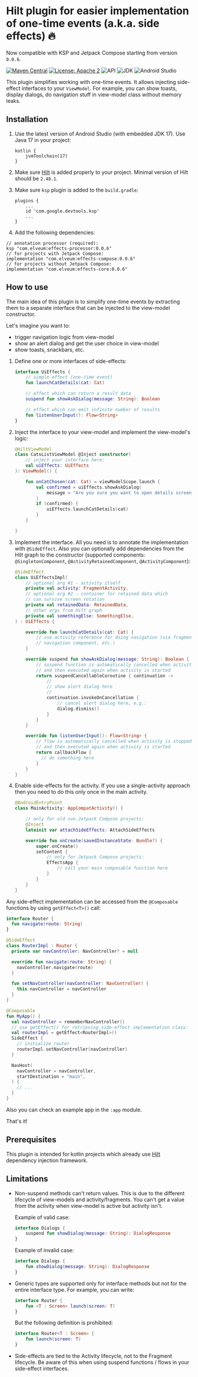 # Hilt plugin for easier implementation of one-time events (a.k.a. side effects) :fire:

Now compatible with KSP and Jetpack Compose starting from version `0.0.6`.

[![Maven Central](https://img.shields.io/maven-central/v/com.elveum/effects-core.svg?label=Maven%20Central)](https://elveum.com/sh/effects)
[![License: Apache 2](https://img.shields.io/github/license/romychab/effects-hilt-plugin)](LICENSE)
![API](https://img.shields.io/badge/API-23%2B-brightgreen.svg?style=flat)
![JDK](https://img.shields.io/badge/JDK-17-brightgreen.svg?style=flat)
![Android Studio](https://img.shields.io/badge/Android%20Studio-Ladybug-brightgreen.svg?style=flat)

This plugin simplifies working with one-time events. It allows injecting side-effect interfaces
to your `ViewModel`. For example, you can show toasts, display dialogs, do navigation stuff in view-model class
without memory leaks.

## Installation

1. Use the latest version of Android Studio (with embedded JDK 17). Use Java 17 in your project:

   ```
   kotlin {
       jvmToolchain(17)
   }
   ```

2. Make sure [Hilt](https://developer.android.com/training/dependency-injection/hilt-android) is added properly to your project.
   Minimal version of Hilt should be `2.48.1`.
3. Make sure `ksp` plugin is added to the `build.gradle`:

   ```
   plugins {
       ...
       id 'com.google.devtools.ksp'
       ...
   }
   ```

4. Add the following dependencies:

```
// annotation processor (required):
ksp "com.elveum:effects-processor:0.0.6"
// for projects with Jetpack Compose:
implementation "com.elveum:effects-compose:0.0.6"
// for projects without Jetpack Compose:
implementation "com.elveum:effects-core:0.0.6"
```

## How to use

The main idea of this plugin is to simplify one-time events by extracting them to a separate
interface that can be injected to the view-model constructor.

Let's imagine you want to:
- trigger navigation logic from view-model
- show an alert dialog and get the user choice in view-model
- show toasts, snackbars, etc.

1. Define one or more interfaces of side-effects:

   ```kotlin
   interface UiEffects {
       // simple effect (one-time event)
       fun launchCatDetails(cat: Cat)

       // effect which can return a result data
       suspend fun showAskDialog(message: String): Boolean

       // effect which can emit infinite number of results
       fun listenUserInput(): Flow<String>
   }
   ```

2. Inject the interface to your view-model and implement the view-model's logic:

   ```kotlin
   @HiltViewModel
   class CatsListViewModel @Inject constructor(
       // inject your interface here:
       val uiEffects: UiEffects
   ): ViewModel() {

       fun onCatChosen(cat: Cat) = viewModelScope.launch {
           val confirmed = uiEffects.showAskDialog(
               message = "Are you sure you want to open details screen?"
           )
           if (confirmed) {
               uiEffects.launchCatDetails(cat)
           }
       }

   }
   ```

3. Implement the interface. All you need is to annotate the implementation with `@SideEffect`.
   Also you can optionally add dependencies from the Hilt graph to the
   constructor (supported components: `@SingletonComponent`, `@ActivityRetainedComponent`,
   `@ActivityComponent`):

   ```kotlin
   @SideEffect
   class UiEffectsImpl(
       // optional arg #1 - activity itself
       private val activity: FragmentActivity,
       // optional arg #2 - container for retained data which
       // can survive screen rotation
       private val retainedData: RetainedData,
       // other args from Hilt graph
       private val somethingElse: SomethingElse,
   ) : UiEffects {

       override fun launchCatDetails(cat: Cat) {
           // use activity reference for doing navigation (via fragment manager,
           // navigation component, etc.)
       }

       override suspend fun showAskDialog(message: String): Boolean {
           // suspend function is automatically cancelled when activity is stopped
           // and then executed again when activity is started
           return suspendCancellableCoroutine { continuation ->
               //
               // show alert dialog here
               //
               continuation.invokeOnCancellation {
                   // cancel alert dialog here, e.g.:
                   dialog.dismiss()
               }
           }
       }

       override fun listenUserInput(): Flow<String> {
           // flow is automatically cancelled when activity is stopped
           // and then executed again when activity is started
           return callbackFlow {
             // do something here
           }
       }
   }
   ```

4. Enable side-effects for the activity. If you use a single-activity
   approach then you need to do this only once in the main activity.

   ```kotlin
   @AndroidEntryPoint
   class MainActivity: AppCompatActivity() {

       // only for old non-Jetpack Compose projects:
       @Inject
       lateinit var attachSideEffects: AttachSideEffects

       override fun onCreate(savedInstanceState: Bundle?) {
           super.onCreate()
           setContent {
               // only for Jetpack Compose projects:
               EffectsApp {
                   // call your main composable function here
               }
           }
       }
   }
   ```

Any side-effect implementation can be accessed from the `@Composable` functions
by using `getEffect<T>()` call:

```kotlin
interface Router {
  fun navigate(route: String)
}

@SideEffect
class RouterImpl : Router {
  private var navController: NavController? = null

  override fun navigate(route: String) {
    navController.navigate(route)
  }

  fun setNavController(navController: NavController) {
    this.navController = navController
  }
}

@Composable
fun MyApp() {
  val navController = rememberNavController()
  // use getEffect() for retrieving side-effect implementation class:
  val routerImpl = getEffect<RouterImpl>()
  SideEffect {
    // initialize router
    routerImpl.setNavController(navController)
  }

  NavHost(
    navController = navController,
    startDestination = "main",
  ) {
    // ...
  }
}
```

Also you can check an example app in the `:app` module.

That's it!

## Prerequisites

This plugin is intended for kotlin projects which already use [Hilt](https://developer.android.com/training/dependency-injection/hilt-android) dependency injection framework.

## Limitations

- Non-suspend methods can't return values. This is due to the different lifecycle of view-models
  and activity/fragments. You can't get a value from the activity when view-model is active
  but activity isn't.

  Example of valid case:

  ```kotlin
  interface Dialogs {
      suspend fun showDialog(message: String): DialogResponse
  }
  ```

  Example of invalid case:

  ```kotlin
  interface Dialogs {
      fun showDialog(message: String): DialogResponse
  }
  ```

- Generic types are supported only for interface methods but not for the entire interface type.
  For example, you can write:

  ```kotlin
  interface Router {
      fun <T : Screen> launch(screen: T)
  }
  ```

  But the following definition is prohibited:

  ```kotlin
  interface Router<T : Screen> {
      fun launch(screen: T)
  }
  ```

- Side-effects are tied to the Activity lifecycle, not to the Fragment lifecycle. Be
  aware of this when using suspend functions / flows in your side-effect interfaces.
